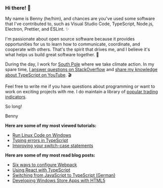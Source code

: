 ### Hi there! 👋

My name is Benny (he/him), and chances are you've used some software that I've contributed to, such as Visual Studio Code, TypeScript, Node.js, Electron, Prettier, and ESLint. ✨

I'm passionate about open source software because it provides opportunities for us to learn how to communicate, coordinate, and cooperate with others. That's the spirit that drives me, and I believe it's what helps us build great software together. 💪

During the day, I work for [South Pole](https://www.southpole.com/) where we take climate action. In my spare time, [I answer questions on StackOverflow](https://stackoverflow.com/users/451634/) and [share my knowledge about TypeScript on YouTube](https://www.youtube.com/typescripttv). 🎬

Feel free to write me if you have questions about programming or want to work on exciting projects with me. I do maintain a library of [popular trading indicators](https://github.com/bennycode/trading-signals).

So long!

Benny

**Here are some of my most viewed tutorials:**
- [Run Linux Code on Windows](https://www.youtube.com/watch?v=bRW5r7TK6KM)
- [Typing errors in TypeScript](https://www.youtube.com/watch?v=0GLYiJUBz6k)
- [Improving your switch-case statements](https://www.youtube.com/watch?v=8N_P-l5Kukk)

**Here are some of my most read blog posts:**
- [Six ways to configure Webpack](https://dev.to/typescripttv/6-ways-to-configure-webpack-5a33)
- [Using React with TypeScript](https://typescript.tv/react/use-react-with-typescript/)
- [Switching from JavaScript to TypeScript (German)](https://www.heise.de/hintergrund/Wie-Wire-von-JavaScript-zu-TypeScript-wechselte-Tipps-fuer-die-Migration-4567887.html)
- [Developing Windows Store Apps with HTML5](https://www.gamedeveloper.com/programming/developing-windows-store-apps-with-html5---a-showcase)
